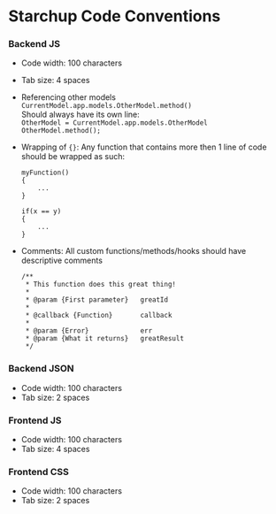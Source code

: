 Starchup Code Conventions
=========================

### Backend JS

* Code width: 100 characters
* Tab size: 4 spaces

* Referencing other models `CurrentModel.app.models.OtherModel.method()`  
	Should always have its own line:  
  `OtherModel = CurrentModel.app.models.OtherModel`  
  `OtherModel.method();`

* Wrapping of `{}`: Any function that contains more then 1 line of code should be wrapped as such:
  ```
  myFunction()
  {
      ...
  }
  ```
  ```
  if(x == y)
  {
      ...
  }
  ```
  
* Comments: All custom functions/methods/hooks should have descriptive comments
  ```
  /**
   * This function does this great thing!
   *
   * @param {First parameter}   greatId
   *
   * @callback {Function}       callback
   *
   * @param {Error}             err
   * @param {What it returns}   greatResult
   */
   ```


### Backend JSON

* Code width: 100 characters
* Tab size: 2 spaces


### Frontend JS

* Code width: 100 characters
* Tab size: 4 spaces


### Frontend CSS

* Code width: 100 characters
* Tab size: 2 spaces
